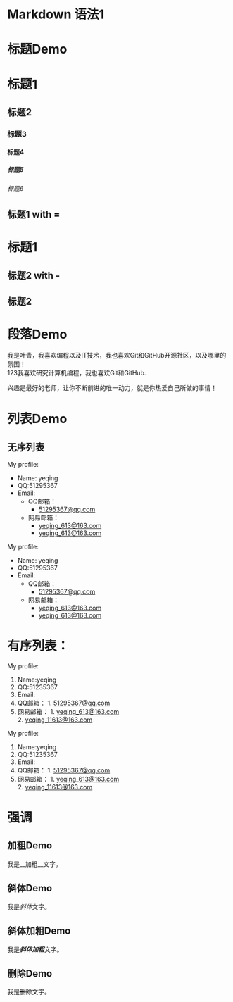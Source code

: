 # Markdown 语法1

# 标题Demo
# 标题1
## 标题2
### 标题3
#### 标题4
##### 标题5
###### 标题6


## 标题1 with =
标题1
===

## 标题2 with -
标题2
---



# 段落Demo

我是叶青，我喜欢编程以及IT技术，我也喜欢Git和GitHub开源社区，以及哪里的氛围！  
123我喜欢研究计算机编程，我也喜欢Git和GitHub.

兴趣是最好的老师，让你不断前进的唯一动力，就是你热爱自己所做的事情！

# 列表Demo

## 无序列表
My profile:
- Name: yeqing
- QQ:51295367
- Email:
  - QQ邮箱：
    - 51295367@qq.com
  - 网易邮箱：
	- yeqing_613@163.com
    - yeqing_613@163.com

My profile:
* Name: yeqing
* QQ:51295367
* Email:
  * QQ邮箱：
    * 51295367@qq.com
  * 网易邮箱：
	* yeqing_613@163.com
    * yeqing_613@163.com 

# 有序列表：

My profile:
1. Name:yeqing
2. QQ:51235367
3. Email:
  1. QQ邮箱：
    1. 51295367@qq.com
  2. 网易邮箱：
    1. yeqing_613@163.com  
	2. yeqing_11613@163.com

My profile:
1. Name:yeqing
3. QQ:51235367
2. Email:
  1. QQ邮箱：
    1. 51295367@qq.com
  2. 网易邮箱：
    1. yeqing_613@163.com  
	2. yeqing_11613@163.com


# 强调

## 加粗Demo

我是__加粗__文字。

## 斜体Demo

我是*斜体*文字。

## 斜体加粗Demo

我是***斜体加粗***文字。

## 删除Demo

我是~~删除~~文字。